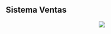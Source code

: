<h2>Sistema Ventas</h2>

<p align="center">
  <a href="https://skillicons.dev">
    <img src="https://skillicons.dev/icons?i=netbeans,mysql,java," />
  </a>
</p>